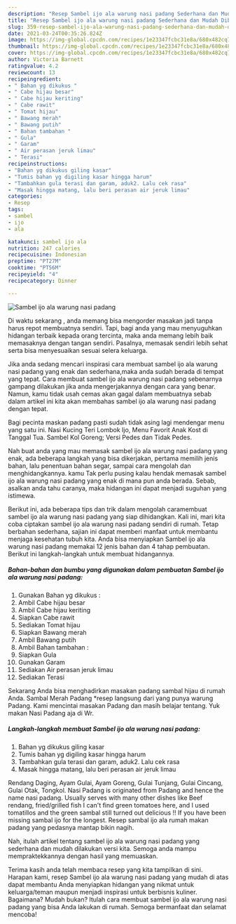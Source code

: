 ```yaml
---
description: "Resep Sambel ijo ala warung nasi padang Sederhana dan Mudah Dibuat"
title: "Resep Sambel ijo ala warung nasi padang Sederhana dan Mudah Dibuat"
slug: 359-resep-sambel-ijo-ala-warung-nasi-padang-sederhana-dan-mudah-dibuat
date: 2021-03-24T00:35:26.824Z
image: https://img-global.cpcdn.com/recipes/1e23347fcbc31e8a/680x482cq70/sambel-ijo-ala-warung-nasi-padang-foto-resep-utama.jpg
thumbnail: https://img-global.cpcdn.com/recipes/1e23347fcbc31e8a/680x482cq70/sambel-ijo-ala-warung-nasi-padang-foto-resep-utama.jpg
cover: https://img-global.cpcdn.com/recipes/1e23347fcbc31e8a/680x482cq70/sambel-ijo-ala-warung-nasi-padang-foto-resep-utama.jpg
author: Victoria Barnett
ratingvalue: 4.2
reviewcount: 13
recipeingredient:
- " Bahan yg dikukus "
- " Cabe hijau besar"
- " Cabe hijau keriting"
- " Cabe rawit"
- " Tomat hijau"
- " Bawang merah"
- " Bawang putih"
- " Bahan tambahan "
- " Gula"
- " Garam"
- " Air perasan jeruk limau"
- " Terasi"
recipeinstructions:
- "Bahan yg dikukus giling kasar"
- "Tumis bahan yg digiling kasar hingga harum"
- "Tambahkan gula terasi dan garam, aduk2. Lalu cek rasa"
- "Masak hingga matang, lalu beri perasan air jeruk limau"
categories:
- Resep
tags:
- sambel
- ijo
- ala

katakunci: sambel ijo ala 
nutrition: 247 calories
recipecuisine: Indonesian
preptime: "PT27M"
cooktime: "PT56M"
recipeyield: "4"
recipecategory: Dinner

---
```



![Sambel ijo ala warung nasi padang](https://img-global.cpcdn.com/recipes/1e23347fcbc31e8a/680x482cq70/sambel-ijo-ala-warung-nasi-padang-foto-resep-utama.jpg)

Di waktu  sekarang , anda memang bisa mengorder masakan jadi tanpa harus repot membuatnya sendiri. Tapi, bagi anda yang mau menyuguhkan hidangan terbaik kepada orang tercinta, maka anda memang lebih baik memasaknya dengan tangan sendiri. Pasalnya, memasak sendiri lebih sehat serta bisa menyesuaikan sesuai selera keluarga.

Jika anda sedang mencari inspirasi cara membuat sambel ijo ala warung nasi padang yang enak dan sederhana,maka anda sudah berada di tempat yang tepat. Cara membuat sambel ijo ala warung nasi padang  sebenarnya gampang dilakukan jika anda mengerjakannya dengan cara yang benar. Namun, kamu tidak usah cemas akan gagal dalam membuatnya 
sebab dalam artikel ini kita akan membahas sambel ijo ala warung nasi padang dengan tepat.  

Bagi pecinta maskan padang pasti sudah tidak asing lagi mendengar menu yang satu ini. Nasi Kucing Teri Lombok Ijo, Menu Favorit Anak Kost di Tanggal Tua. Sambel Kol Goreng; Versi Pedes dan Tidak Pedes.

Nah buat anda yang mau memasak sambel ijo ala warung nasi padang yang enak, ada beberapa langkah yang bisa dikerjakan, pertama memilih jenis bahan, lalu penentuan bahan segar, sampai cara mengolah dan menghidangkannya. kamu Tak perlu pusing kalau hendak memasak sambel ijo ala warung nasi padang yang enak di mana pun anda berada. Sebab, asalkan anda  tahu caranya, maka hidangan ini dapat menjadi suguhan yang istimewa.

Berikut ini, ada beberapa tips dan trik dalam mengolah caramembuat sambel ijo ala warung nasi padang yang siap dihidangkan. Kali ini, mari kita coba ciptakan sambel ijo ala warung nasi padang sendiri di rumah. Tetap berbahan sederhana, sajian ini dapat memberi manfaat untuk membantu menjaga kesehatan tubuh kita. Anda bisa menyiapkan Sambel ijo ala warung nasi padang memakai 12 jenis bahan dan 4 tahap pembuatan. Berikut ini langkah-langkah untuk membuat hidangannya.

<!--inarticleads1-->

##### Bahan-bahan dan bumbu yang digunakan dalam pembuatan Sambel ijo ala warung nasi padang:

1. Gunakan  Bahan yg dikukus :
1. Ambil  Cabe hijau besar
1. Ambil  Cabe hijau keriting
1. Siapkan  Cabe rawit
1. Sediakan  Tomat hijau
1. Siapkan  Bawang merah
1. Ambil  Bawang putih
1. Ambil  Bahan tambahan :
1. Siapkan  Gula
1. Gunakan  Garam
1. Sediakan  Air perasan jeruk limau
1. Sediakan  Terasi


Sekarang Anda bisa menghadirkan masakan padang sambal hijau di rumah Anda. Sambal Merah Padang *resep langsung dari yang punya warung Padang. Kami mencintai masakan Padang dan masih belajar tentang. Yuk makan Nasi Padang aja di Wr. 

<!--inarticleads2-->

##### Langkah-langkah membuat Sambel ijo ala warung nasi padang:

1. Bahan yg dikukus giling kasar
1. Tumis bahan yg digiling kasar hingga harum
1. Tambahkan gula terasi dan garam, aduk2. Lalu cek rasa
1. Masak hingga matang, lalu beri perasan air jeruk limau


Rendang Daging, Ayam Gulai, Ayam Goreng, Gulai Tunjang, Gulai Cincang, Gulai Otak, Tongkol. Nasi Padang is originated from Padang and hence the name nasi padang. Usually serves with many other dishes like Beef rendang, fried/grilled fish I can&#39;t find green tomatoes here, and I used tomatillos and the green sambal still turned out delicious !! If you have been missing sambal ijo for the longest. Resep sambal ijo ala rumah makan padang yang pedasnya mantap bikin nagih. 

Nah, itulah artikel tentang  sambel ijo ala warung nasi padang  yang sederhana dan mudah dilakukan versi kita. Semoga anda mampu mempraktekkannya dengan hasil yang memuaskan. 

Terima kasih anda telah membaca resep yang kita tampilkan di sini. Harapan kami, resep  Sambel ijo ala warung nasi padang yang mudah di atas dapat membantu Anda menyiapkan hidangan yang nikmat untuk keluarga/teman maupun menjadi inspirasi untuk berbisnis kuliner. Bagaimana? Mudah bukan? Itulah cara membuat sambel ijo ala warung nasi padang yang bisa Anda lakukan di rumah. Semoga bermanfaat dan selamat mencoba!

